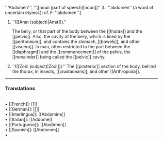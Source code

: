 '''Abdomen''', ''[[noun (part of speech)|noun]]'' [L. ''abdomen'' (a word of uncertain etymol.): cf. F. ''abdomen''.]

<ol>
<li>''([[Anat (subject)|Anat]]).''

The belly, or that part of the body between the [[thorax]] and the [[pelvis]]. Also, the cavity of the belly, which is lined by the [[peritoneum]], and contains the stomach, [[bowels]], and other [[viscera]]. In man, often restricted to the part between the [[diaphragm]] and the [[commencement]] of the pelvis, the [[remainder]] being called the [[pelvic]] cavity.

<li> ''([[Zo&ouml;l (subject)|Zo&ouml;l]]).'' The [[posterior]] section of the body, behind the thorax, in insects, [[crustaceans]], and other [[Arthropoda]].
</ol>

<HR> <P> <H3>Translations</H3>
<BR>• [[French]]: [[]]
<BR>• [[German]]: [[]]
<BR>• [[Interlingua]]: [[Abdomine]]
<BR>• [[Italian]]: [[Addome]]
<BR>• [[Portuguese]]: [[Abdômen]]
<BR>• [[Spanish]]: [[Abdomen]]
<BR>•